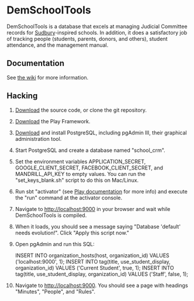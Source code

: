 # DemSchoolTools

DemSchoolTools is a database that excels at managing Judicial Committee records for [Sudbury](http://sudval.org/)-inspired schools. In addition, it does a satisfactory job of tracking people (students, parents, donors, and others), student attendance, and the management manual.


## Documentation
See [the wiki](https://github.com/schmave/demschooltools/wiki/) for more information.

## Hacking
1. [Download](https://github.com/schmave/demschooltools/archive/master.zip) the source code, or clone the git repository.
2. [Download](https://playframework.com/download) the Play Framework.
3. [Download](http://www.postgresql.org/download/) and install PostgreSQL, including pgAdmin III, their graphical administration tool.
4. Start PostgreSQL and create a database named "school_crm".
5. Set the environment variables APPLICATION_SECRET, GOOGLE_CLIENT_SECRET, FACEBOOK_CLIENT_SECRET, and MANDRILL_API_KEY to empty values. You can run the "set_keys_blank.sh" script to do this on Mac/Linux.
5. Run sbt "activator" (see [Play documentation](https://playframework.com/documentation/2.4.x/PlayConsole) for more info) and execute the "run" command at the activator console.
6. Navigate to [http://localhost:9000](http://localhost:9000) in your browser and wait while DemSchoolTools is compiled.
7. When it loads, you should see a message saying "Database 'default' needs evolution!". Click "Apply this script now."
8. Open pgAdmin and run this SQL:

      INSERT INTO organization_hosts(host, organization_id) VALUES ('localhost:9000', 1);
      INSERT INTO tag(title, use_student_display, organization_id) VALUES ('Current Student', true, 1);
      INSERT INTO tag(title, use_student_display, organization_id) VALUES ('Staff', false, 1);

9. Navigate to [http://localhost:9000](http://localhost:9000). You should see a page with headings "Minutes", "People", and "Rules".
